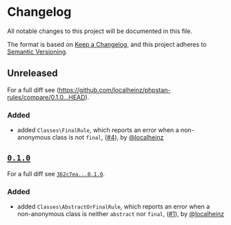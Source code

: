# Changelog

All notable changes to this project will be documented in this file.

The format is based on [Keep a Changelog](https://keepachangelog.com/en/1.0.0/),
and this project adheres to [Semantic Versioning](https://semver.org/spec/v2.0.0.html).

## Unreleased

For a full diff see (https://github.com/localheinz/phpstan-rules/compare/0.1.0...HEAD).

### Added

* added `Classes\FinalRule`, which reports an error when a non-anonymous
  class is not `final`, ([#4](https://github.com/localheinz/phpstan-rules/pull/#4)), by [@localheinz](https://github.com/localheinz)

## [`0.1.0`](https://github.com/localheinz/phpstan-rules/releases/tag/0.3.0)

For a full diff see [`362c7ea...0.1.0`](https://github.com/localheinz/phpstan-rules/compare/362c7ea...0.1.0).

### Added

* added `Classes\AbstractOrFinalRule`, which reports an error when a non-anonymous
  class is neither `abstract` nor `final`, ([#1](https://github.com/localheinz/phpstan-rules/pull/#1)), by [@localheinz](https://github.com/localheinz)

